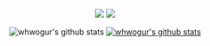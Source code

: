 <div align="center">

<p align="center"><a href="mailto:cjh.lux@gmail.com"><img src="https://img.shields.io/badge/Gmail-d14836?style=flat-square&logo=Gmail&logoColor=white&link=cjh.lux@gmail.com"/></a>
<a href="https://velog.io/@whwogur"><img src="https://img.shields.io/badge/Blog-11B48A?style=flat-square&logo=Vimeo&logoColor=white&link=https://velog.io/@whwogur"/></a></p>

![whwogur's github stats](https://github-readme-stats.vercel.app/api?username=whwogur&show_icons=true)
[![whwogur's github stats](https://github-readme-stats.vercel.app/api/top-langs/?username=whwogur&show_icons=true&hide_border=true&title_color=004386&icon_color=004386&layout=compact)](https://github.com/whwogur)

</div>
